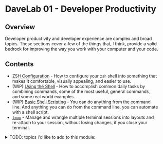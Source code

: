 # DaveLab 01 - Developer Productivity

## Overview

Developer productivity and developer experience are complex and broad topics. These sections cover a few of the things that, I think, provide a solid bedrock for improving the way you work with your computer and your code.

## Contents

- [ZSH Configuration](./01_zsh-configuration/README.md) - How to configure your `zsh` shell into something that makes it comfortable, visually appealing, and easier to use.
- (WIP) [Using the Shell](./02_using-the-shell/README.md) - How to accomplish common daily tasks by combining commands, some of the most useful, general commands, and some real world examples.
- (WIP) [Basic Shell Scripting](./03_basic-shell-scripting/README.md) - You can do anything from the command line. And anything you can do from the command line, you can automate with a shell script.
- [`tmux`](./04_tmux/README.md) - Manage and wrangle multiple terminal sessions into layouts and re-attach to your session, without losing changes, if you close your terminal.

<details>
<summary>TODO: topics I'd like to add to this module:</summary>

- Feedback loops and exploratory programming
- Regex 101
- Personal Projects and Continuous Learning:
    * isolation and experimentation
    * using docker for development (dependencies as containers and how to work with projects on isolated containers)
    * why you should learn about C and make in 2025
    * prototype vs. porfolio project vs. actual product
- Modal text editing (not a tutorial on vim, an explanation of modal text editing, using vim as an example):
    * A sensible `vimrc` starting file and explanation
    * How to open, edit, move around, and exit; TLDR: I have to use vim for one thing, what's the minimum I need to know?
    * What is modal text editing?
    * Other modal text editors
    * Combining zsh line-editor with vim, and zsh vim keybindings
- Window managers and interacting with windows efficiently:
    * Keep your hands on the home-row of the keyboard
    * Tiling, stacking, cascading
    * Pinning or hot-keying most used windows (one key to get to terminal, editor, browser)
    * Automation and customization
- Linux as your daily driver
    - the terminal sections are for daily engineering tasks; this section would be for common system administration and management basics (how do i connect to wifi, etc.)
    - TLDR overview of memory and process management concepts

</details>
